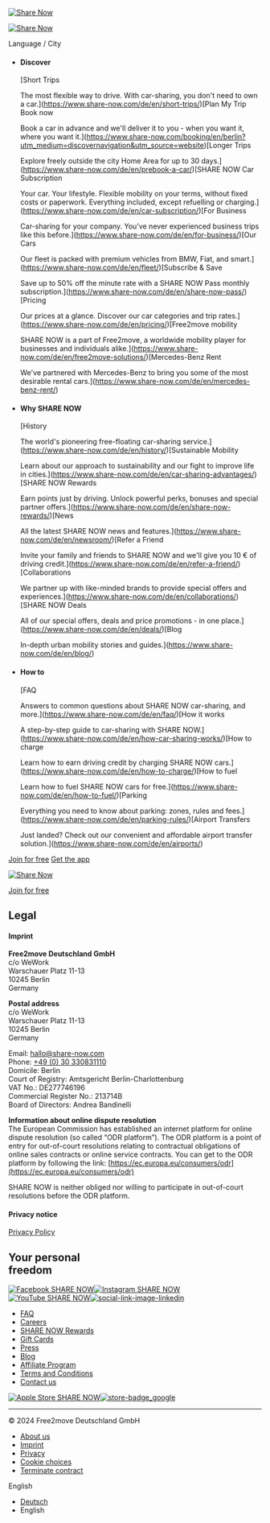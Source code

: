 [![Share Now](//images.ctfassets.net/ro7z507xvlp4/6d8l0r8eZIrw2b1ADEyWgI/7cf27787e5fbda9282ca171edef1cf08/sharenow_logo_current_campaign.svg)](https://www.share-now.com/)

[![Share Now](//images.ctfassets.net/ro7z507xvlp4/6d8l0r8eZIrw2b1ADEyWgI/7cf27787e5fbda9282ca171edef1cf08/sharenow_logo_current_campaign.svg)](https://www.share-now.com/)

Language / City

* #### Discover
    
    [Short Trips
    
    The most flexible way to drive. With car-sharing, you don't need to own a car.](https://www.share-now.com/de/en/short-trips/)[Plan My Trip Book now
    
    Book a car in advance and we'll deliver it to you - when you want it, where you want it.](https://www.share-now.com/booking/en/berlin?utm_medium=discovernavigation&utm_source=website)[Longer Trips
    
    Explore freely outside the city Home Area for up to 30 days.](https://www.share-now.com/de/en/prebook-a-car/)[SHARE NOW Car Subscription
    
    Your car. Your lifestyle. Flexible mobility on your terms, without fixed costs or paperwork. Everything included, except refuelling or charging.](https://www.share-now.com/de/en/car-subscription/)[For Business
    
    Car-sharing for your company. You’ve never experienced business trips like this before.](https://www.share-now.com/de/en/for-business/)[Our Cars
    
    Our fleet is packed with premium vehicles from BMW, Fiat, and smart.](https://www.share-now.com/de/en/fleet/)[Subscribe & Save
    
    Save up to 50% off the minute rate with a SHARE NOW Pass monthly subscription.](https://www.share-now.com/de/en/share-now-pass/)[Pricing
    
    Our prices at a glance. Discover our car categories and trip rates.](https://www.share-now.com/de/en/pricing/)[Free2move mobility
    
    SHARE NOW is a part of Free2move, a worldwide mobility player for businesses and individuals alike.](https://www.share-now.com/de/en/free2move-solutions/)[Mercedes-Benz Rent
    
    We've partnered with Mercedes-Benz to bring you some of the most desirable rental cars.](https://www.share-now.com/de/en/mercedes-benz-rent/)
    
* #### Why SHARE NOW
    
    [History
    
    The world's pioneering free-floating car-sharing service.](https://www.share-now.com/de/en/history/)[Sustainable Mobility
    
    Learn about our approach to sustainability and our fight to improve life in cities.](https://www.share-now.com/de/en/car-sharing-advantages/)[SHARE NOW Rewards
    
    Earn points just by driving. Unlock powerful perks, bonuses and special partner offers.](https://www.share-now.com/de/en/share-now-rewards/)[News
    
    All the latest SHARE NOW news and features.](https://www.share-now.com/de/en/newsroom/)[Refer a Friend
    
    Invite your family and friends to SHARE NOW and we'll give you 10 € of driving credit.](https://www.share-now.com/de/en/refer-a-friend/)[Collaborations
    
    We partner up with like-minded brands to provide special offers and experiences.](https://www.share-now.com/de/en/collaborations/)[SHARE NOW Deals
    
    All of our special offers, deals and price promotions - in one place.](https://www.share-now.com/de/en/deals/)[Blog
    
    In-depth urban mobility stories and guides.](https://www.share-now.com/de/en/blog/)
    
* #### How to
    
    [FAQ
    
    Answers to common questions about SHARE NOW car-sharing, and more.](https://www.share-now.com/de/en/faq/)[How it works
    
    A step-by-step guide to car-sharing with SHARE NOW.](https://www.share-now.com/de/en/how-car-sharing-works/)[How to charge
    
    Learn how to earn driving credit by charging SHARE NOW cars.](https://www.share-now.com/de/en/how-to-charge/)[How to fuel
    
    Learn how to fuel SHARE NOW cars for free.](https://www.share-now.com/de/en/how-to-fuel/)[Parking
    
    Everything you need to know about parking: zones, rules and fees.](https://www.share-now.com/de/en/parking-rules/)[Airport Transfers
    
    Just landed? Check out our convenient and affordable airport transfer solution.](https://www.share-now.com/de/en/airports/)
    

[Join for free](https://www.share-now.com/de/en/registration/personal-data/ "Join for free") [Get the app](https://share-now.onelink.me/UCIx/gettheapp "Get the app")

[![Share Now](//images.ctfassets.net/ro7z507xvlp4/6d8l0r8eZIrw2b1ADEyWgI/7cf27787e5fbda9282ca171edef1cf08/sharenow_logo_current_campaign.svg)](https://www.share-now.com/)

[Join for free](https://www.share-now.com/de/en/registration/personal-data/ "Join for free")

Legal
-----

#### Imprint

**Free2move Deutschland GmbH**  
c/o WeWork  
Warschauer Platz 11-13  
10245 Berlin  
Germany

**Postal address**  
c/o WeWork  
Warschauer Platz 11-13  
10245 Berlin  
Germany

Email: [hallo@share-now.com](mailto:hallo@share-now.com)  
Phone: [+49 (0) 30 330831110](tel:+4930330831110)  
Domicile: Berlin  
Court of Registry: Amtsgericht Berlin-Charlottenburg  
VAT No.: DE277746196  
Commercial Register No.: 213714B  
Board of Directors: Andrea Bandinelli

  
  
**Information about online dispute resolution**  
The European Commission has established an internet platform for online dispute resolution (so called “ODR platform”). The ODR platform is a point of entry for out-of-court resolutions relating to contractual obligations of online sales contracts or online service contracts. You can get to the ODR platform by following the link: [https://ec.europa.eu/consumers/odr](https://ec.europa.eu/consumers/odr)

SHARE NOW is neither obliged nor willing to participate in out-of-court resolutions before the ODR platform.

#### Privacy notice

[Privacy Policy](https://share-now.assetbank-server.com/assetbank-share-now/assetfile/16418.pdf)

Your personal  
freedom
-----------------------

[![Facebook SHARE NOW](https://images.ctfassets.net/ro7z507xvlp4/5pY7mvDED3OR90vkJINH0n/b01415cd59c69011f938f17be3ab7e88/facebook__1_.svg?w=200)](https://www.facebook.com/sharenowde/ "Facebook SHARE NOW")[![Instagram SHARE NOW](https://images.ctfassets.net/ro7z507xvlp4/4p9H4QVvk1fI2mItM62yTY/17210ba9b96a7a55b0b0ed85e60750a5/instagram__1_.svg?w=200)](https://instagram.com/sharenow/ "Instagram SHARE NOW")[![YouTube SHARE NOW](https://images.ctfassets.net/ro7z507xvlp4/5ALxUGVIbLE2EryFwzAz55/561b379237d02d74692929c0c22bd9b6/youtube__1_.svg?w=200)](https://www.youtube.com/user/car2go "YouTube SHARE NOW")[![social-link-image-linkedin](https://images.ctfassets.net/ro7z507xvlp4/7ykiEeHuxc99WUAA2YOsX6/7a29320d5ce6ecc53d901ab57c41ca40/linkedin.svg?w=200)](https://www.linkedin.com/company/sharenowofficial/ "LinkedIn SHARE NOW")

[](https://www.share-now.com/de/en/legal/)

* [FAQ](https://www.share-now.com/de/en/faq/)
* [Careers](https://www.share-now.com/de/en/careers/)
* [SHARE NOW Rewards](https://www.share-now.com/de/en/share-now-rewards/)
* [Gift Cards](https://geschenkgutscheine.de/pages/share-now)
* [Press](https://www.share-now.com/de/en/newsroom/)
* [Blog](https://www.share-now.com/de/en/blog/)
* [Affiliate Program](https://ui.awin.com/merchant-profile/14075?)
* [Terms and Conditions](https://www.share-now.com/de/en/global-terms/#germany)
* [Contact us](https://www.share-now.com/de/en/contact/#contact-de)

[![Apple Store SHARE NOW](https://images.ctfassets.net/ro7z507xvlp4/2o2oJJF7NOMe2YTawA7u5t/34b5e71a4c42bf45bded6f5d92d0323f/button-app-store-svg.svg?w=200)](https://apps.apple.com/de/app/car2go/id514921710 "Apple App Store")[![store-badge_google](https://images.ctfassets.net/ro7z507xvlp4/l7NL08tUQOWv1qrHO5Jxs/d959f1aa8a5b0977f30bac4bc34bf4a6/google-play-badge_EN_FI.svg?w=200)](https://play.google.com/store/apps/details?id=com.car2go&hl=de "Google Play SHARE NOW")

* * *

© 2024 Free2move Deutschland GmbH

* [About us](https://www.share-now.com/de/en/about-us/)
* [Imprint](https://www.share-now.com/de/en/legal/#imprint)
* [Privacy](https://www.share-now.com/de/en/legal/#privacy)
* [Cookie choices](#uc-corner-modal-show)
* [Terminate contract](https://www.share-now.com/de/en/contract-termination/)

English

* [Deutsch](https://www.share-now.com/de/de/legal/)
* English